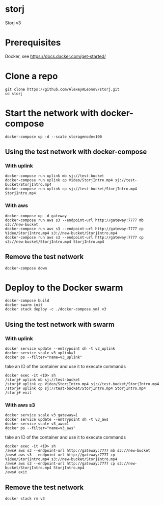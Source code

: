 # storj
Storj v3

# Prerequisites 
Docker, see https://docs.docker.com/get-started/

# Clone a repo
    git clone https://github.com/AlexeyALeonov/storj.git
    cd storj

# Start the network with docker-compose
    docker-compose up -d --scale storagenode=100

## Using the test network with docker-compose
### With uplink
    docker-compose run uplink mb sj://test-bucket
    docker-compose run uplink cp Video/StorjIntro.mp4 sj://test-bucket/StorjIntro.mp4
    docker-compose run uplink cp sj://test-bucket/StorjIntro.mp4 StorjIntro.mp4

### With aws
    docker-compose up -d gateway
    docker-compose run aws s3 --endpoint-url http://gateway:7777 mb s3://new-bucket
    docker-compose run aws s3 --endpoint-url http://gateway:7777 cp Video/StorjIntro.mp4 s3://new-bucket/StorjIntro.mp4
    docker-compose run aws s3 --endpoint-url http://gateway:7777 cp s3://new-bucket/StorjIntro.mp4 StorjIntro.mp4
  
## Remove the test network
    docker-compose down

# Deploy to the Docker swarm
    docker-compose build
    docker swarm init
    docker stack deploy -c ./docker-compose.yml v3

## Using the test network with swarm
### With uplink
    docker service update --entrypoint sh -t v3_uplink
    docker service scale v3_uplink=1
    docker ps --filter="name=v3_uplink"

take an ID of the container and use it to execute commands

    docker exec -it <ID> sh
    /storj# uplink mb sj://test-bucket
    /storj# uplink cp Video/StorjIntro.mp4 sj://test-bucket/StorjIntro.mp4
    /storj# uplink cp sj://test-bucket/StorjIntro.mp4 StorjIntro.mp4
    /storj# exit

### With aws s3
    docker service scale v3_gateway=1
    docker service update --entrypoint sh -t v3_aws
    docker service scale v3_aws=1
    docker ps --filter="name=v3_aws"
  
take an ID of the container and use it to execute commands

    docker exec -it <ID> sh
    /aws# aws s3 --endpoint-url http://gateway:7777 mb s3://new-bucket
    /aws# aws s3 --endpoint-url http://gateway:7777 cp Video/StorjIntro.mp4 s3://new-bucket/StorjIntro.mp4
    /aws# aws s3 --endpoint-url http://gateway:7777 cp s3://new-bucket/StorjIntro.mp4 StorjIntro.mp4
    /aws# exit

## Remove the test network
    docker stack rm v3
